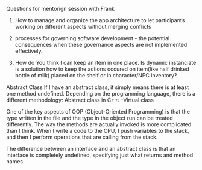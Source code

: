 Questions for mentorign session with Frank

1. How to manage and organize the app architecture to let participants working 
    on different aspects without merging conflicts
    
2. processes for governing software development -
the potential consequences when these governance aspects are not implemented effectively. 


3. How do You think I can keep an item in one place. Is dynamic instanciate is a solution
    how to keep the actions occured on item(like half drinked bottle of milk)
    placed on the shelf or in character/NPC inventory?





Abstract Class
If I have an abstract class, it simply means there is at least one method undefined. Depending on the programming language, there is a different methodology:
Abstract class in C++:
-Virtual class

One of the key aspects of OOP (Object-Oriented Programming) is that the type written in the file and the type in the object run can be treated differently.
The way the methods are actually invoked is more complicated than I think.
When I write a code to the CPU, I push variables to the stack, and then I perform operations that are calling from the stack.

The difference between an interface and an abstract class is that an interface is completely undefined, specifying just what returns and method names.